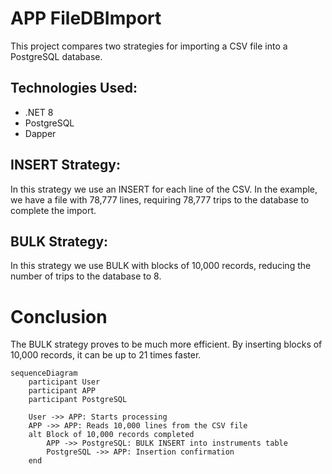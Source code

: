 # APP FileDBImport

This project compares two strategies for importing a CSV file into a PostgreSQL database.

## Technologies Used:
- .NET 8
- PostgreSQL
- Dapper

## INSERT Strategy:
In this strategy we use an INSERT for each line of the CSV. In the example, we have a file with 78,777 lines, requiring 78,777 trips to the database to complete the import.

## BULK Strategy:
In this strategy we use BULK with blocks of 10,000 records, reducing the number of trips to the database to 8.

# Conclusion
The BULK strategy proves to be much more efficient. By inserting blocks of 10,000 records, it can be up to 21 times faster.

```mermaid
sequenceDiagram
    participant User
    participant APP
    participant PostgreSQL

    User ->> APP: Starts processing
    APP ->> APP: Reads 10,000 lines from the CSV file
    alt Block of 10,000 records completed
        APP ->> PostgreSQL: BULK INSERT into instruments table
        PostgreSQL ->> APP: Insertion confirmation
    end

```
